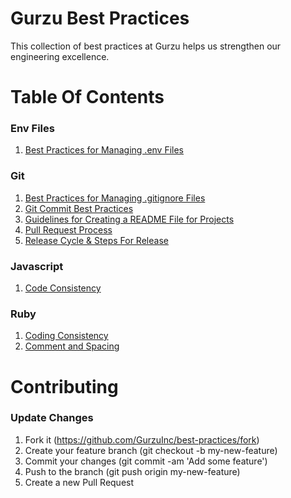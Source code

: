 # Gurzu Best Practices
This collection of best practices at Gurzu helps us strengthen our engineering excellence.

# Table Of Contents
### Env Files
1. [Best Practices for Managing .env Files](https://github.com/GurzuInc/best-practices/tree/main/env)

### Git
1. [Best Practices for Managing .gitignore Files](https://github.com/GurzuInc/best-practices/tree/main/gitignore)
2. [Git Commit Best Practices](https://github.com/GurzuInc/best-practices/blob/main/commit/COMMIT.md)
3. [Guidelines for Creating a README File for Projects](https://github.com/GurzuInc/best-practices/tree/main/readme)
4. [Pull Request Process](https://github.com/GurzuInc/best-practices/tree/main/pull-request)
5. [Release Cycle & Steps For Release](https://github.com/GurzuInc/best-practices/tree/main/releases)

### Javascript
1. [Code Consistency](javascript/code-consistency)

### Ruby
1. [Coding Consistency](https://github.com/GurzuInc/best-practices/blob/main/ruby/CODINGCONSISTENCY.md)
2. [Comment and Spacing](https://github.com/GurzuInc/best-practices/blob/main/ruby/COMMENTSANDSPACING.md)

# Contributing
### Update Changes
1. Fork it (https://github.com/GurzuInc/best-practices/fork)
2. Create your feature branch (git checkout -b my-new-feature)
3. Commit your changes (git commit -am 'Add some feature')
4. Push to the branch (git push origin my-new-feature)
5. Create a new Pull Request
